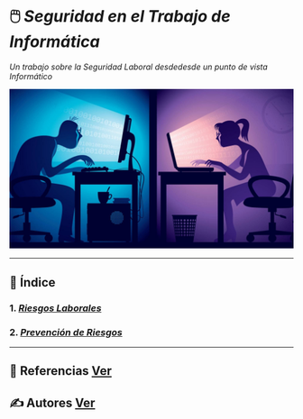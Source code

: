 # 🖱️ ***Seguridad en el Trabajo de Informática***

_Un trabajo sobre la Seguridad Laboral desdedesde un punto de vista Informático_

![fotito](img/seguridad_trabajo.jpg)

---

## 📑 Índice

### 1. _[Riesgos Laborales](riesgos_laborales.md)_
### 2. _[Prevención de Riesgos](prevencion_riesgos.md)_

---

## 📖 Referencias [Ver](referencias.md)

## ✍️ Autores [Ver](autores.md)
